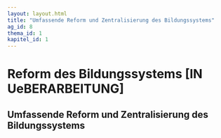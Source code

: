 ```yaml
---
layout: layout.html
title: "Umfassende Reform und Zentralisierung des Bildungssystems"
ag_id: 8
thema_id: 1
kapitel_id: 1
---
```


# Reform des Bildungssystems [IN UeBERARBEITUNG]

## Umfassende Reform und Zentralisierung des Bildungssystems
